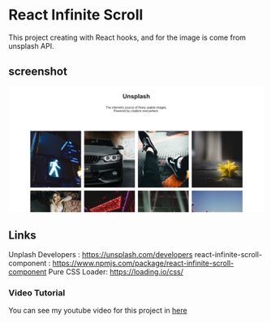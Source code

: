 # React Infinite Scroll 
This project creating with React hooks, and for the image is come from unsplash API.

## screenshot
![React Infinite Scroll](./Infinitescrool.png)

## Links
Unplash Developers : https://unsplash.com/developers 
react-infinite-scroll-component :  https://www.npmjs.com/package/react-infinite-scroll-component
Pure CSS Loader: https://loading.io/css/

### Video Tutorial
You can see my youtube video for this project in [here](https://youtu.be/uFuOPlOk0sQ)
